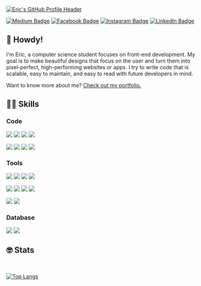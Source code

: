 [![Eric's GitHub Profile Header](https://user-images.githubusercontent.com/806104/208268622-1a5cfc84-a5b3-48a4-aa07-aa7521c9a476.png)](https://austincondiff.com)

[![Medium Badge](https://img.shields.io/badge/Medium-000000?style=for-the-badge&logo=Medium&logoColor=white)](https://medium.com/@eric-tan-16)
[![Facebook Badge](https://img.shields.io/badge/Facebook-1877F2?style=for-the-badge&logo=facebook&logoColor=white)](https://www.facebook.com/youming2002/)
[![Instagram Badge](https://img.shields.io/badge/Instagram-E4405F?style=for-the-badge&logo=instagram&logoColor=white)](https://instagram.com/austincondiff)
[![LinkedIn Badge](https://img.shields.io/badge/LinkedIn-0D76A8?style=for-the-badge&logo=linkedin&logoColor=white)](https://www.linkedin.com/in/eric-tan-sydney/)


## 👋 Howdy! 

I'm Eric, a computer science student focuses on front-end development. My goal is to make beautiful designs that focus on the user and turn them into pixel-perfect, high-performing websites or apps. I try to write code that is scalable, easy to maintain, and easy to read with future developers in mind.

Want to know more about me? [Check out my portfolio.](https://youming16.github.io)

## 💪🏻 Skills

### Code

[![](https://img.shields.io/badge/JavaScript-F7DF1E?style=for-the-badge&logo=JavaScript&logoColor=black)](https://developer.mozilla.org/en-US/docs/Web/JavaScript)
[![](https://img.shields.io/badge/HTML-526bee?style=for-the-badge&logo=HTML5)](https://webpack.js.org/)
[![](https://img.shields.io/badge/CSS-1572B6?style=for-the-badge&logo=css3&logoColor=white)](https://developer.mozilla.org/en-US/docs/Web/CSS/Reference)
[![](https://img.shields.io/badge/Python-f6ea04?style=for-the-badge&logo=Python&logoColor=white)](https://www.typescriptlang.org/)

[![](https://img.shields.io/badge/React-20232A?style=for-the-badge&logo=react&logoColor=61DAFB)](https://reactjs.org/)
[![](https://img.shields.io/badge/Node.js-43853D?style=for-the-badge&logo=node.js&logoColor=white)](https://nodejs.org/en/)
[![](https://img.shields.io/badge/Express-000000?style=for-the-badge&logo=Express&logoColor=white)](https://expressjs.com/)
[![](https://img.shields.io/badge/bootstrap-563d7c?style=for-the-badge&logo=Bootstrap&logoColor=white)](https://vercel.com/)

### Tools

[![](https://img.shields.io/badge/NPM-CB3837?style=for-the-badge&logo=npm&logoColor=white)](https://www.npmjs.com/)
[![](https://img.shields.io/badge/GitHub-181717?style=for-the-badge&logo=GitHub&logoColor=white)](https://github.com/)
[![](https://img.shields.io/badge/Babel-F9DC3E?style=for-the-badge&logo=Babel&logoColor=black)](https://babeljs.io/)
[![](https://img.shields.io/badge/Jest-C21325?style=for-the-badge&logo=jest&logoColor=white)](https://jestjs.io/)

[![](https://img.shields.io/badge/Vercel-000000?style=for-the-badge&logo=Vercel&logoColor=white)](https://vercel.com/)
[![](https://img.shields.io/badge/Netlify-00C7B7?style=for-the-badge&logo=netlify&logoColor=white)](https://www.netlify.com/)
[![](https://img.shields.io/badge/Postman-FF6C37?style=for-the-badge&logo=Postman&logoColor=white)](https://www.postman.com/)
[![](https://img.shields.io/badge/Figma-F24E1E?style=for-the-badge&logo=Figma&logoColor=white)](https://www.figma.com/)

[![](https://img.shields.io/badge/Obsidian-9437ff?style=for-the-badge&logo=obsidian&logoColor=white)](https://www.figma.com/)
[![](https://img.shields.io/badge/Linear-535ed6?style=for-the-badge&logo=linear&logoColor=white)](https://www.figma.com/)

### Database
[![](https://img.shields.io/badge/MongoDB-47A248?style=for-the-badge&logo=MongoDB&logoColor=white)](https://www.mongodb.com/)
[![](https://img.shields.io/badge/PostgreSQL-0064a5?style=for-the-badge&logo=PostgreSQL&logoColor=white)](https://www.mongodb.com/)


## 🤓 Stats

<br>


[![Top Langs](https://github-readme-stats.vercel.app/api/top-langs/?username=youming16)](https://github.com/youming16/github-readme-stats)
 
